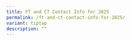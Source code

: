 ```yaml
---
title: FT and CT Contact Info for 2025
permalink: /ft-and-ct-contact-info-for-2025/
variant: tiptap
description: ""
---
```

